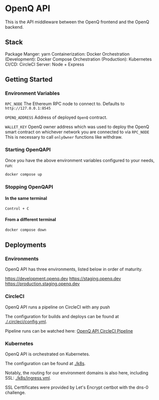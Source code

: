 # OpenQ API

This is the API middleware between the OpenQ frontend and the OpenQ backend.

## Stack
Package Manger: yarn
Containerization: Docker
Orchestration (Development): Docker Compose
Orchestration (Production): Kubernetes
CI/CD: CircleCI
Server: Node + Express

## Getting Started

### Environment Variables

`RPC_NODE`
The Ethereum RPC node to connect to. Defaults to `http://127.0.0.1:8545`

`OPENQ_ADDRESS`
Address of deployed `OpenQ` contract.

`WALLET_KEY`
OpenQ owner address which was used to deploy the OpenQ smart contract on whichever network you are connected to via `RPC_NODE`
This is necessary to call `onlyOwner` functions like withdraw.

### Starting OpenQAPI
Once you have the above environment variables configured to your needs, run:

```bash
docker compose up
```

### Stopping OpenQAPI

#### In the same terminal
```bash
Control + C
```
#### From a different terminal
```bash
docker compose down
```

## Deployments

### Environments
OpenQ API has three environments, listed below in order of maturity.

https://development.openq.dev
https://staging.openq.dev
https://production.staging.openq.dev

### CircleCI
OpenQ API runs a pipeline on CircleCI with any push 

The configuration for builds and deploys can be found at [./.circleci/config.yml](./.circleci/config.yml).

Pipeline runs can be watched here: [OpenQ API CircleCI Pipeline](https://app.circleci.com/pipelines/github/OpenQDev/OpenQ-API)

### Kubernetes
OpenQ API is orchestrated on Kubernetes.

The configuration can be found at [./k8s](./k8s).

Notably, the routing for our environment domains is also here, including SSL: [./k8s/ingress.yml](./k8s/ingress.yml).

SSL Certtificates were provided by Let's Encrypt certbot with the dns-0 challenge.